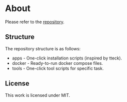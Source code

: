 # About

Please refer to the [repository](https://github.com/therepos/proxmox).

## Structure

The repository structure is as follows:

- apps - One-click installation scripts (inspired by tteck).
- docker - Ready-to-run docker compose files.
- tools - One-click tool scripts for specific task.

## License

This work is licensed under MIT. 